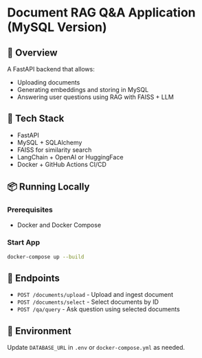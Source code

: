# Document RAG Q&A Application (MySQL Version)

## 🚀 Overview
A FastAPI backend that allows:
- Uploading documents
- Generating embeddings and storing in MySQL
- Answering user questions using RAG with FAISS + LLM

## 🧰 Tech Stack
- FastAPI
- MySQL + SQLAlchemy
- FAISS for similarity search
- LangChain + OpenAI or HuggingFace
- Docker + GitHub Actions CI/CD

## 📦 Running Locally
### Prerequisites
- Docker and Docker Compose

### Start App
```bash
docker-compose up --build
```

## 🧪 Endpoints
- `POST /documents/upload` - Upload and ingest document
- `POST /documents/select` - Select documents by ID
- `POST /qa/query` - Ask question using selected documents

## 🔐 Environment
Update `DATABASE_URL` in `.env` or `docker-compose.yml` as needed.
